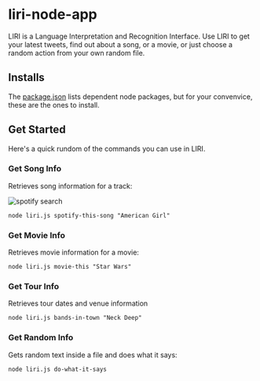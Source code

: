 # liri-node-app

LIRI is a Language Interpretation and Recognition Interface.
Use LIRI to get your latest tweets, find out about a song,
or a movie, or just choose a random action from your own random file.

## Installs

The [package.json](https://github.com/Meggin/liri-node-app/blob/master/package.json)
lists dependent node packages, but for your convenvice, these are the ones to install.

## Get Started

Here's a quick rundom of the commands you can use in LIRI.


### Get Song Info

Retrieves song information for a track:

![spotify search](screen-shots/spotify_image)

`node liri.js spotify-this-song "American Girl"`

### Get Movie Info

Retrieves movie information for a movie:

`node liri.js movie-this "Star Wars"`

### Get Tour Info

Retrieves tour dates and venue information

`node liri.js bands-in-town "Neck Deep"`

### Get Random Info

Gets random text inside a file and does what it says:

`node liri.js do-what-it-says`